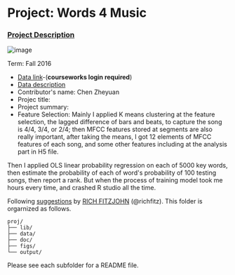 # Project: Words 4 Music

### [Project Description](doc/Project4_desc.md)

![image](http://cdn.newsapi.com.au/image/v1/f7131c018870330120dbe4b73bb7695c?width=650)

Term: Fall 2016

+ [Data link](https://courseworks2.columbia.edu/courses/11849/files/folder/Project_Files?preview=763391)-(**courseworks login required**)
+ [Data description](doc/readme.html)
+ Contributor's name: Chen Zheyuan
+ Projec title: 
+ Project summary: 
 + Feature Selection:
  Mainly I applied K means clustering at the feature selection, the lagged difference of bars and beats, to capture the song is 4/4, 3/4, or 2/4; then MFCC features stored at segments are also really important, after taking the means, I got 12 elements of MFCC features of each song, and some other features including at the analysis part in H5 file.
  
  Then I applied OLS linear probability regression on each of 5000 key words, then estimate the probability of each of word's probability of 100 testing songs, then report a rank.
  But when the process of training model took me hours every time, and crashed R studio all the time.
	
Following [suggestions](http://nicercode.github.io/blog/2013-04-05-projects/) by [RICH FITZJOHN](http://nicercode.github.io/about/#Team) (@richfitz). This folder is orgarnized as follows.

```
proj/
├── lib/
├── data/
├── doc/
├── figs/
└── output/
```

Please see each subfolder for a README file.
